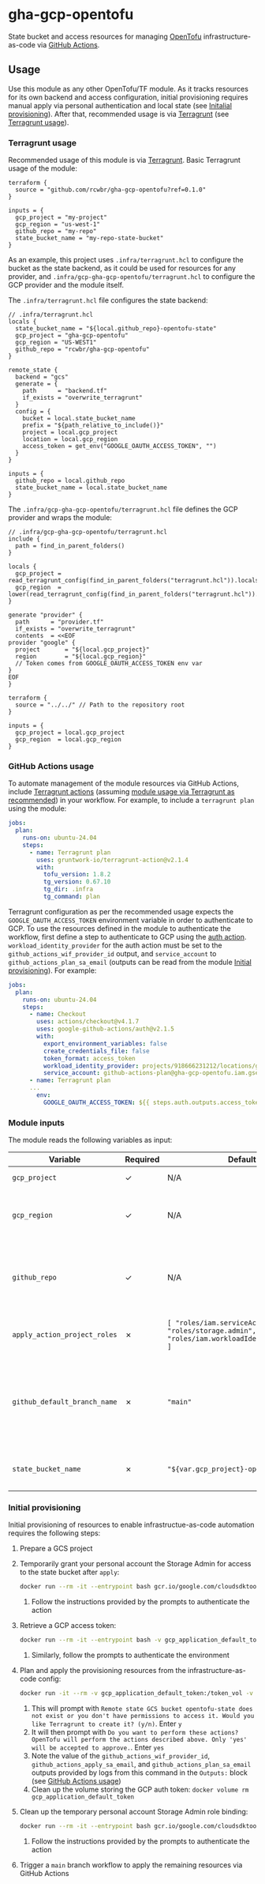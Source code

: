 # gha-gcp-opentofu

State bucket and access resources for managing [OpenTofu](https://opentofu.org/) infrastructure-as-code via [GitHub Actions](https://docs.github.com/en/actions).

## Usage

Use this module as any other OpenTofu/TF module. As it tracks resources for its own backend and access configuration, initial provisioning requires manual apply via personal authentication and local state (see [Initalial provisioning](#initial-provisioning)). After that, recommended usage is via [Terragrunt](https://terragrunt.gruntwork.io/) (see [Terragrunt usage](#terragrunt-usage)).

### Terragrunt usage

Recommended usage of this module is via [Terragrunt](https://terragrunt.gruntwork.io/). Basic Terragrunt usage of the module:

```hcl
terraform {
  source = "github.com/rcwbr/gha-gcp-opentofu?ref=0.1.0"
}

inputs = {
  gcp_project = "my-project"
  gcp_region = "us-west-1"
  github_repo = "my-repo"
  state_bucket_name = "my-repo-state-bucket"
}
```

As an example, this project uses `.infra/terragrunt.hcl` to configure the bucket as the state backend, as it could be used for resources for any provider, and `.infra/gcp-gha-gcp-opentofu/terragrunt.hcl` to configure the GCP provider and the module itself.

The `.infra/terragrunt.hcl` file configures the state backend:

```hcl
// .infra/terragrunt.hcl
locals {
  state_bucket_name = "${local.github_repo}-opentofu-state"
  gcp_project = "gha-gcp-opentofu"
  gcp_region = "US-WEST1"
  github_repo = "rcwbr/gha-gcp-opentofu"
}

remote_state {
  backend = "gcs"
  generate = {
    path      = "backend.tf"
    if_exists = "overwrite_terragrunt"
  }
  config = {
    bucket = local.state_bucket_name
    prefix = "${path_relative_to_include()}"
    project = local.gcp_project
    location = local.gcp_region
    access_token = get_env("GOOGLE_OAUTH_ACCESS_TOKEN", "")
  }
}

inputs = {
  github_repo = local.github_repo
  state_bucket_name = local.state_bucket_name
}
```

The `.infra/gcp-gha-gcp-opentofu/terragrunt.hcl` file defines the GCP provider and wraps the module:

```hcl
// .infra/gcp-gha-gcp-opentofu/terragrunt.hcl
include {
  path = find_in_parent_folders()
}

locals {
  gcp_project = read_terragrunt_config(find_in_parent_folders("terragrunt.hcl")).locals.gcp_project
  gcp_region  = lower(read_terragrunt_config(find_in_parent_folders("terragrunt.hcl")).locals.gcp_region)
}

generate "provider" {
  path      = "provider.tf"
  if_exists = "overwrite_terragrunt"
  contents  = <<EOF
provider "google" {
  project       = "${local.gcp_project}"
  region        = "${local.gcp_region}"
  // Token comes from GOOGLE_OAUTH_ACCESS_TOKEN env var
}
EOF
}

terraform {
  source = "../../" // Path to the repository root
}

inputs = {
  gcp_project = local.gcp_project
  gcp_region  = local.gcp_region
}
```

### GitHub Actions usage

To automate management of the module resources via GitHub Actions, include [Terragrunt actions](https://github.com/gruntwork-io/terragrunt-action) (assuming [module usage via Terragrunt as recommended](#terragrunt-usage)) in your workflow. For example, to include a `terragrunt plan` using the module: 

```yaml
jobs:
  plan:
    runs-on: ubuntu-24.04
    steps:
      - name: Terragrunt plan
        uses: gruntwork-io/terragrunt-action@v2.1.4
        with:
          tofu_version: 1.8.2
          tg_version: 0.67.10
          tg_dir: .infra
          tg_command: plan
```

Terragrunt configuration as per the recommended usage expects the `GOOGLE_OAUTH_ACCESS_TOKEN` environment variable in order to authenticate to GCP. To use the resources defined in the module to authenticate the workflow, first define a step to authenticate to GCP using the [auth action](https://github.com/google-github-actions/auth?tab=readme-ov-file#direct-wif). `workload_identity_provider` for the auth action must be set to the `github_actions_wif_provider_id` output, and `service_account` to `github_actions_plan_sa_email` (outputs can be read from the module [Initial provisioning](#initial-provisioning)). For example:

```yaml
jobs:
  plan:
    runs-on: ubuntu-24.04
    steps:
      - name: Checkout
        uses: actions/checkout@v4.1.7
        uses: google-github-actions/auth@v2.1.5
        with:
          export_environment_variables: false
          create_credentials_file: false
          token_format: access_token
          workload_identity_provider: projects/918666231212/locations/global/workloadIdentityPools/github-actions/providers/github-actions
          service_account: github-actions-plan@gha-gcp-opentofu.iam.gserviceaccount.com
      - name: Terragrunt plan
      ...
        env:
          GOOGLE_OAUTH_ACCESS_TOKEN: ${{ steps.auth.outputs.access_token }}
```

### Module inputs

The module reads the following variables as input:

| Variable | Required | Default | Effect |
| --- | --- | --- | --- |
| `gcp_project` | &check; | N/A | The GCP project name |
| `gcp_region` | &check; | N/A | The GCP region for all resources managed within the project |
| `github_repo` | &check; | N/A | The fully-qualified name of the GitHub repo to which the state access will be granted |
| `apply_action_project_roles` | &cross; | `[ "roles/iam.serviceAccountAdmin", "roles/storage.admin", "roles/iam.workloadIdentityPoolAdmin" ]` | The list of project-wide roles to grant apply actions |
| `github_default_branch_name` | &cross; | `"main"` | The default/mainline branch name for the GitHub repo, workflows for which have OpenTofu apply (vs. plan) access |
| `state_bucket_name` | &cross; | `"${var.gcp_project}-opentofu-state"` | The name of the bucket used for OpenTofu state |

### Initial provisioning

Initial provisioning of resources to enable infrastructue-as-code automation requires the following steps:

1. Prepare a GCS project
1. Temporarily grant your personal account the Storage Admin for access to the state bucket after `apply`:

    ```bash
    docker run --rm -it --entrypoint bash gcr.io/google.com/cloudsdktool/google-cloud-cli -c 'gcloud auth login && gcloud projects add-iam-policy-binding gha-gcp-opentofu-7 --member="user:eric@eweber.me" --role="roles/storage.admin"'
    ```
    1. Follow the instructions provided by the prompts to authenticate the action

1. Retrieve a GCP access token:

    ```bash
    docker run --rm -it --entrypoint bash -v gcp_application_default_token:/token_vol gcr.io/google.com/cloudsdktool/google-cloud-cli -c 'gcloud auth application-default login && gcloud auth application-default print-access-token > /token_vol/gcp_application_default_token'
    ```
    1. Similarly, follow the prompts to authenticate the environment

1. Plan and apply the provisioning resources from the infrastructure-as-code config:

    ```bash
    docker run -it --rm -v gcp_application_default_token:/token_vol -v $(pwd):/gha-gcp-opentofu -w /gha-gcp-opentofu/.infra/gcp-gha-gcp-opentofu --entrypoint bash devopsinfra/docker-terragrunt:ot-1.8.2-tg-0.67.10 -c 'export GOOGLE_OAUTH_ACCESS_TOKEN=$(cat /token_vol/gcp_application_default_token) && terragrunt plan -target="google_iam_workload_identity_pool.github_actions"  -target="google_project_service.iam" -target="google_project_service.iam_creds" -target="google_project_service.crm" -target="google_iam_workload_identity_pool_provider.github_actions" -target="google_service_account.github_actions_plan" -target="google_service_account_iam_policy.github_actions_plan" -target="google_service_account.github_actions_apply" -target="google_service_account_iam_policy.github_actions_apply" -target="google_project_iam_member.github_actions_apply_sa_admin" -target="google_storage_bucket_iam_policy.state_bucket_policy" -target="google_project_iam_custom_role.plan_project_role" -target="google_project_iam_member.github_actions_plan_sa_custom" -target="google_project_iam_member.github_actions_plan_sa_viewer" && terragrunt apply -target="google_project_service.iam" -target="google_project_service.iam_creds" -target="google_project_service.crm" -target="google_iam_workload_identity_pool.github_actions" -target="google_iam_workload_identity_pool_provider.github_actions" -target="google_service_account.github_actions_plan" -target="google_service_account_iam_policy.github_actions_plan" -target="google_service_account.github_actions_apply" -target="google_service_account_iam_policy.github_actions_apply" -target="google_project_iam_member.github_actions_apply_sa_admin" -target="google_storage_bucket_iam_policy.state_bucket_policy" -target="google_project_iam_custom_role.plan_project_role" -target="google_project_iam_member.github_actions_plan_sa_custom" -target="google_project_iam_member.github_actions_plan_sa_viewer"'
    ```
    1. This will prompt with `Remote state GCS bucket opentofu-state does not exist or you don't have permissions to access it. Would you like Terragrunt to create it? (y/n)`. Enter `y`
    1. It will then prompt with `Do you want to perform these actions? OpenTofu will perform the actions described above. Only 'yes' will be accepted to approve.`. Enter `yes`
    1. Note the value of the `github_actions_wif_provider_id`, `github_actions_apply_sa_email`, and `github_actions_plan_sa_email` outputs provided by logs from this command in the `Outputs:` block (see [GitHub Actions usage](#github-actions-usage))
    1. Clean up the volume storing the GCP auth token: `docker volume rm gcp_application_default_token`

1. Clean up the temporary personal account Storage Admin role binding:

    ```bash
    docker run --rm -it --entrypoint bash gcr.io/google.com/cloudsdktool/google-cloud-cli -c 'gcloud auth login && gcloud projects remove-iam-policy-binding gha-gcp-opentofu-7 --member="user:eric@eweber.me" --role="roles/storage.admin"'
    ```
    1. Follow the instructions provided by the prompts to authenticate the action

1. Trigger a `main` branch workflow to apply the remaining resources via GitHub Actions

